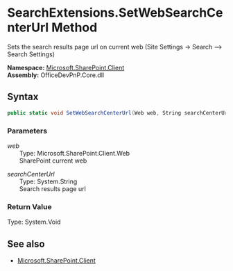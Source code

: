 # SearchExtensions.SetWebSearchCenterUrl Method  
Sets the search results page url on current web (Site Settings -> Search --> Search Settings)  

**Namespace:** [Microsoft.SharePoint.Client](Microsoft.SharePoint.Client.md)  
**Assembly:** OfficeDevPnP.Core.dll  
## Syntax
```C#
public static void SetWebSearchCenterUrl(Web web, String searchCenterUrl)
```
### Parameters
*web*  
&emsp;&emsp;Type: Microsoft.SharePoint.Client.Web  
&emsp;&emsp;SharePoint current web  
  
*searchCenterUrl*  
&emsp;&emsp;Type: System.String  
&emsp;&emsp;Search results page url  
  
### Return Value
Type: System.Void  

## See also
- [Microsoft.SharePoint.Client](Microsoft.SharePoint.Client.md)
